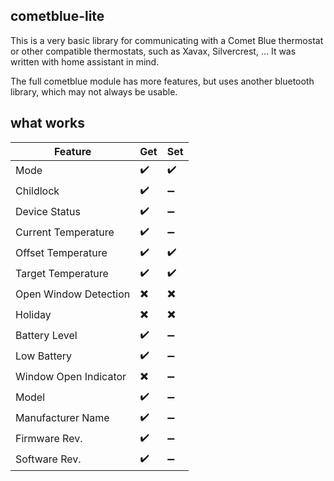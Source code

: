 ## cometblue-lite

This is a very basic library for communicating with a Comet Blue thermostat or other compatible thermostats, such as Xavax, Silvercrest, ...
It was written with home assistant in mind. 

The full cometblue module has more features, but uses another bluetooth library, which may not always be usable.

## what works

Feature | Get | Set
------- | ------- | ------
Mode | :heavy_check_mark: | :heavy_check_mark:
Childlock | :heavy_check_mark: | :heavy_minus_sign:
Device Status | :heavy_check_mark: | :heavy_minus_sign:
Current Temperature | :heavy_check_mark: | :heavy_minus_sign:
Offset Temperature | :heavy_check_mark: | :heavy_check_mark:
Target Temperature | :heavy_check_mark: | :heavy_check_mark:
Open Window Detection | :heavy_multiplication_x: | :heavy_multiplication_x:
Holiday | :heavy_multiplication_x: | :heavy_multiplication_x:
Battery Level | :heavy_check_mark: | :heavy_minus_sign:
Low Battery | :heavy_check_mark: | :heavy_minus_sign:
Window Open Indicator | :heavy_multiplication_x: | :heavy_minus_sign:
Model | :heavy_check_mark: | :heavy_minus_sign:
Manufacturer Name | :heavy_check_mark: | :heavy_minus_sign:
Firmware Rev. | :heavy_check_mark: | :heavy_minus_sign:
Software Rev. | :heavy_check_mark: | :heavy_minus_sign: 
